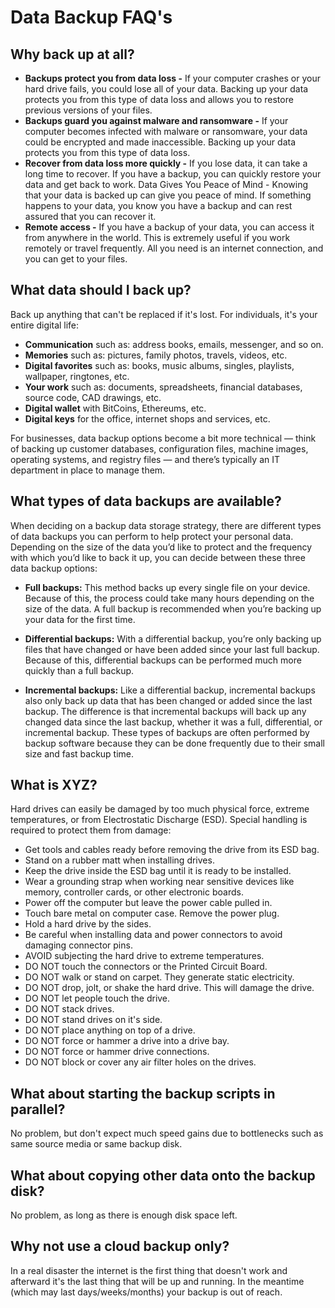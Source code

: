 Data Backup FAQ's
=================

Why back up at all?
-------------------
* **Backups protect you from data loss -** If your computer crashes or your hard drive fails, you could lose all of your data. Backing up your data protects you from this type of data loss and allows you to restore previous versions of your files.
* **Backups guard you against malware and ransomware -** If your computer becomes infected with malware or ransomware, your data could be encrypted and made inaccessible. Backing up your data protects you from this type of data loss.
* **Recover from data loss more quickly -** If you lose data, it can take a long time to recover. If you have a backup, you can quickly restore your data and get back to work.
Data Gives You Peace of Mind - Knowing that your data is backed up can give you peace of mind. If something happens to your data, you know you have a backup and can rest assured that you can recover it.
* **Remote access -** If you have a backup of your data, you can access it from anywhere in the world. This is extremely useful if you work remotely or travel frequently. All you need is an internet connection, and you can get to your files.

What data should I back up? 
---------------------------
Back up anything that can't be replaced if it's lost. For individuals, it's your entire digital life:

* **Communication** such as: address books, emails, messenger, and so on.
* **Memories** such as: pictures, family photos, travels, videos, etc.
* **Digital favorites** such as: books, music albums, singles, playlists, wallpaper, ringtones, etc.
* **Your work** such as: documents, spreadsheets, financial databases, source code, CAD drawings, etc.
* **Digital wallet** with BitCoins, Ethereums, etc.
* **Digital keys** for the office, internet shops and services, etc.

For businesses, data backup options become a bit more technical — think of backing up customer databases, configuration files, machine images, operating systems, and registry files — and there’s typically an IT department in place to manage them.

What types of data backups are available?
-----------------------------------------
When deciding on a backup data storage strategy, there are different types of data backups you can perform to help protect your personal data. Depending on the size of the data you’d like to protect and the frequency with which you’d like to back it up, you can decide between these three data backup options:         

* **Full backups:** This method backs up every single file on your device. Because of this, the process could take many hours depending on the size of the data. A full backup is recommended when you’re backing up your data for the first time. 

* **Differential backups:** With a differential backup, you’re only backing up files that have changed or have been added since your last full backup. Because of this, differential backups can be performed much more quickly than a full backup. 

* **Incremental backups:** Like a differential backup, incremental backups also only back up data that has been changed or added since the last backup. The difference is that incremental backups will back up any changed data since the last backup, whether it was a full, differential, or incremental backup. These types of backups are often performed by backup software because they can be done frequently due to their small size and fast backup time. 

What is XYZ?
------------
Hard drives can easily be damaged by too much physical force, extreme temperatures, or from Electrostatic Discharge (ESD). Special handling is required to protect them from damage:

* Get tools and cables ready before removing the drive from its ESD bag.
* Stand on a rubber matt when installing drives.
* Keep the drive inside the ESD bag until it is ready to be installed.
* Wear a grounding strap when working near sensitive devices like memory, controller cards, or other electronic boards.
* Power off the computer but leave the power cable pulled in.
* Touch bare metal on computer case. Remove the power plug.
* Hold a hard drive by the sides.
* Be careful when installing data and power connectors to avoid damaging connector pins.
* AVOID subjecting the hard drive to extreme temperatures.
* DO NOT touch the connectors or the Printed Circuit Board.
* DO NOT walk or stand on carpet. They generate static electricity.
* DO NOT drop, jolt, or shake the hard drive. This will damage the drive.
* DO NOT let people touch the drive.
* DO NOT stack drives.
* DO NOT stand drives on it's side.
* DO NOT place anything on top of a drive.
* DO NOT force or hammer a drive into a drive bay.
* DO NOT force or hammer drive connections.
* DO NOT block or cover any air filter holes on the drives.

What about starting the backup scripts in parallel?
---------------------------------------------------
No problem, but don't expect much speed gains due to bottlenecks such as same source media or same backup disk.

What about copying other data onto the backup disk?
---------------------------------------------------
No problem, as long as there is enough disk space left.

Why not use a cloud backup only?
--------------------------------
In a real disaster the internet is the first thing that doesn't work and afterward it's the last thing that will be up and running.
In the meantime (which may last days/weeks/months) your backup is out of reach.
